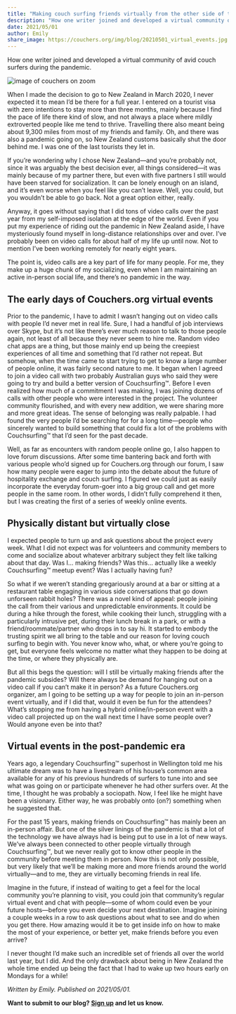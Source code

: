 ```yaml
---
title: "Making couch surfing friends virtually from the other side of the world"
description: "How one writer joined and developed a virtual community of avid couch surfers during the pandemic."
date: 2021/05/01
author: Emily
share_image: https://couchers.org/img/blog/20210501_virtual_events.jpg
---
```


How one writer joined and developed a virtual community of avid couch surfers during the pandemic.

![image of couchers on zoom](/img/blog/20210501_virtual_events.jpg)

When I made the decision to go to New Zealand in March 2020, I never expected it to mean I’d be there for a full year. I entered on a tourist visa with zero intentions to stay more than three months, mainly because I find the pace of life there kind of slow, and not always a place where mildly extroverted people like me tend to thrive. Travelling there also meant being about 9,300 miles from most of my friends and family. Oh, and there was also a pandemic going on, so New Zealand customs basically shut the door behind me. I was one of the last tourists they let in.

If you’re wondering why I chose New Zealand—and you’re probably not, since it was arguably the best decision ever, all things considered—it was mainly because of my partner there, but even with five partners I still would have been starved for socialization. It can be lonely enough on an island, and it’s even worse when you feel like you can’t leave. Well, you could, but you wouldn’t be able to go back. Not a great option either, really.

Anyway, it goes without saying that I did tons of video calls over the past year from my self-imposed isolation at the edge of the world. Even if you put my experience of riding out the pandemic in New Zealand aside, I have mysteriously found myself in long-distance relationships over and over. I’ve probably been on video calls for about half of my life up until now. Not to mention I’ve been working remotely for nearly eight years.

The point is, video calls are a key part of life for many people. For me, they make up a huge chunk of my socializing, even when I am maintaining an active in-person social life, and there’s no pandemic in the way.

## The early days of Couchers.org virtual events

Prior to the pandemic, I have to admit I wasn’t hanging out on video calls with people I’d never met in real life. Sure, I had a handful of job interviews over Skype, but it’s not like there’s ever much reason to talk to those people again, not least of all because they never seem to hire me. Random video chat apps are a thing, but those mainly end up being the creepiest experiences of all time and something that I’d rather not repeat. 
But somehow, when the time came to start trying to get to know a large number of people online, it was fairly second nature to me. It began when I agreed to join a video call with two probably Australian guys who said they were going to try and build a better version of Couchsurfing&#8482;. Before I even realized how much of a commitment I was making, I was joining dozens of calls with other people who were interested in the project. The volunteer community flourished, and with every new addition, we were sharing more and more great ideas. The sense of belonging was really palpable. I had found the very people I’d be searching for for a long time—people who sincerely wanted to build something that could fix a lot of the problems with Couchsurfing&#8482; that I’d seen for the past decade.

Well, as far as encounters with random people online go, I also happen to love forum discussions. After some time bantering back and forth with various people who’d signed up for Couchers.org through our forum, I saw how many people were eager to jump into the debate about the future of hospitality exchange and couch surfing. I figured we could just as easily incorporate the everyday forum-goer into a big group call and get more people in the same room. In other words, I didn’t fully comprehend it then, but I was creating the first of a series of weekly online events.

## Physically distant but virtually close

I expected people to turn up and ask questions about the project every week. What I did not expect was for volunteers and community members to come and socialize about whatever arbitrary subject they felt like talking about that day. Was I… making friends? Was this… actually like a weekly Couchsurfing&#8482; meetup event? Was I actually having fun?

So what if we weren’t standing gregariously around at a bar or sitting at a restaurant table engaging in various side conversations that go down unforseen rabbit holes? There was a novel kind of appeal: people joining the call from their various and unpredictable environments. It could be during a hike through the forest, while cooking their lunch, struggling with a particularly intrusive pet, during their lunch break in a park, or with a friend/roommate/partner who drops in to say hi. It started to embody the trusting spirit we all bring to the table and our reason for loving couch surfing to begin with. You never know who, what, or where you’re going to get, but everyone feels welcome no matter what they happen to be doing at the time, or where they physically are.

But all this begs the question: will I still be virtually making friends after the pandemic subsides? Will there always be demand for hanging out on a video call if you can’t make it in person? As a future Couchers.org organizer, am I going to be setting up a way for people to join an in-person event virtually, and if I did that, would it even be fun for the attendees? What’s stopping me from having a hybrid online/in-person event with a video call projected up on the wall next time I have some people over? Would anyone even be into that?

## Virtual events in the post-pandemic era

Years ago, a legendary Couchsurfing&#8482; superhost in Wellington told me his ultimate dream was to have a livestream of his house’s common area available for any of his previous hundreds of surfers to tune into and see what was going on or participate whenever he had other surfers over. At the time, I thought he was probably a sociopath. Now, I feel like he might have been a visionary. Either way, he was probably onto (on?) something when he suggested that. 

For the past 15 years, making friends on Couchsurfing&#8482; has mainly been an in-person affair. But one of the silver linings of the pandemic is that a lot of the technology we have always had is being put to use in a lot of new ways. We’ve always been connected to other people virtually through Couchsurfing&#8482;, but we never really got to know other people in the community before meeting them in person. Now this is not only possible, but very likely that we’ll be making more and more friends around the world virtually—and to me, they are virtually becoming friends in real life.

Imagine in the future, if instead of waiting to get a feel for the local community you’re planning to visit, you could join that community’s regular virtual event and chat with people—some of whom could even be your future hosts—before you even decide your next destination. Imagine joining a couple weeks in a row to ask questions about what to see and do when you get there. How amazing would it be to get inside info on how to make the most of your experience, or better yet, make friends before you even arrive?

I never thought I’d make such an incredible set of friends all over the world last year, but I did. And the only drawback about being in New Zealand the whole time ended up being the fact that I had to wake up two hours early on Mondays for a while!



*Written by Emily. Published on 2021/05/01.*

**Want to submit to our blog? [Sign up](/volunteer) and let us know.**
